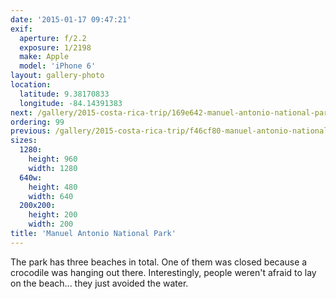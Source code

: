```yaml
---
date: '2015-01-17 09:47:21'
exif:
  aperture: f/2.2
  exposure: 1/2198
  make: Apple
  model: 'iPhone 6'
layout: gallery-photo
location:
  latitude: 9.38170833
  longitude: -84.14391383
next: /gallery/2015-costa-rica-trip/169e642-manuel-antonio-national-park
ordering: 99
previous: /gallery/2015-costa-rica-trip/f46cf80-manuel-antonio-national-park
sizes:
  1280:
    height: 960
    width: 1280
  640w:
    height: 480
    width: 640
  200x200:
    height: 200
    width: 200
title: 'Manuel Antonio National Park'
---
```


The park has three beaches in total. One of them was closed because a crocodile was hanging out there. Interestingly, people weren't afraid to lay on the beach... they just avoided the water.
